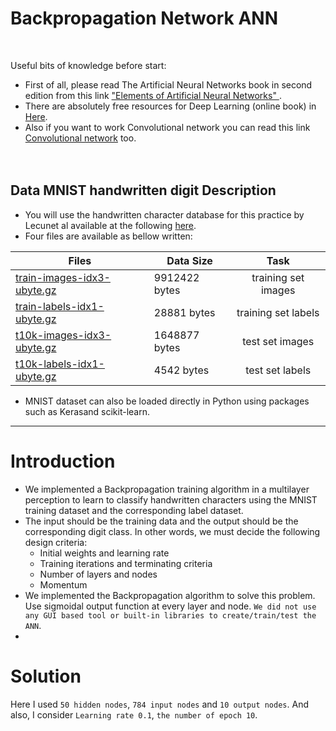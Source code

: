 # Backpropagation Network ANN
<br />

Useful bits of knowledge before start:
+ First of all, please read The Artificial Neural Networks book in second edition from this link ["Elements of Artificial Neural Networks" ](https://www.academia.edu/23714658/Elements_of_Artificial_Neural_Networks). 
+ There are absolutely free resources for Deep Learning (online book) in [Here](http://neuralnetworksanddeeplearning.com/chap1.html).
+  Also if you want to work Convolutional network you can read this link [Convolutional network](https://ujjwalkarn.me/2016/08/11/intuitive-explanation-convnets/) too. 
<br /><br /><br />


## Data MNIST handwritten digit Description

+ You will use the handwritten character database for this practice by Lecunet al available at the following [here](https://github.com/Mina-Rahmanian/Backpropagation-Network-ANN/blob/main/MNIST%20handwritten%20digit%20database%2C%20Yann%20LeCun%2C%20Corinna%20Cortes%20an.pdf).
+ Four files are available as bellow written:

| Files                     | Data Size   | Task                               | 
| --------------------------|-------|:----------------------------------:|
|[train-images-idx3-ubyte.gz](https://github.com/Mina-Rahmanian/Backpropagation-Network-ANN/blob/main/train-images-idx3-ubyte.gz) | 9912422 bytes  | training set images                   |
|[train-labels-idx1-ubyte.gz](https://github.com/Mina-Rahmanian/Backpropagation-Network-ANN/blob/main/train-labels-idx1-ubyte.gz)               | 28881 bytes  | training set labels         | 
|[t10k-images-idx3-ubyte.gz](https://github.com/Mina-Rahmanian/Backpropagation-Network-ANN/blob/main/t10k-images-idx3-ubyte.gz)               | 1648877 bytes  | test set images |
|[t10k-labels-idx1-ubyte.gz](https://github.com/Mina-Rahmanian/Backpropagation-Network-ANN/blob/main/t10k-labels-idx1-ubyte.gz)  |   4542 bytes   |   test set labels                             |<br /><br />


+ MNIST dataset can also be loaded directly in Python using packages such as Kerasand scikit-learn.<br />

-----------------------------------------------------------------------------------------------------

# Introduction

+ We implemented a Backpropagation training algorithm in a multilayer perception to learn to classify handwritten characters using the MNIST training dataset and the corresponding label dataset.
+ The input should be the training data and the output should be the corresponding digit class. In other words, we must decide the following design criteria: <br />
  - Initial weights and learning rate
  - Training iterations and terminating criteria
  - Number of layers and nodes
  - Momentum
+ We implemented the Backpropagation algorithm to solve this problem. Use sigmoidal output function at every layer and node. ``We did not use any GUI based tool or built-in libraries to create/train/test the ANN``.
+ 


# Solution


Here I used ``50 hidden nodes``, ``784 input nodes`` and ``10 output nodes``. And also, I consider ``Learning rate 0.1``, ``the number of epoch 10``.























